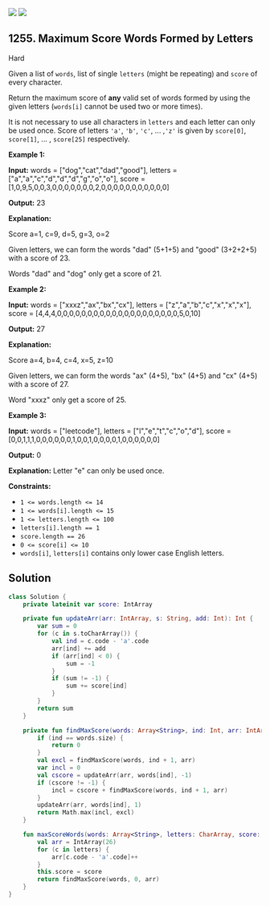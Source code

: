 [![](https://img.shields.io/github/stars/javadev/LeetCode-in-Kotlin?label=Stars&style=flat-square)](https://github.com/javadev/LeetCode-in-Kotlin)
[![](https://img.shields.io/github/forks/javadev/LeetCode-in-Kotlin?label=Fork%20me%20on%20GitHub%20&style=flat-square)](https://github.com/javadev/LeetCode-in-Kotlin/fork)

## 1255\. Maximum Score Words Formed by Letters

Hard

Given a list of `words`, list of single `letters` (might be repeating) and `score` of every character.

Return the maximum score of **any** valid set of words formed by using the given letters (`words[i]` cannot be used two or more times).

It is not necessary to use all characters in `letters` and each letter can only be used once. Score of letters `'a'`, `'b'`, `'c'`, ... ,`'z'` is given by `score[0]`, `score[1]`, ... , `score[25]` respectively.

**Example 1:**

**Input:** words = ["dog","cat","dad","good"], letters = ["a","a","c","d","d","d","g","o","o"], score = [1,0,9,5,0,0,3,0,0,0,0,0,0,0,2,0,0,0,0,0,0,0,0,0,0,0]

**Output:** 23

**Explanation:** 

Score a=1, c=9, d=5, g=3, o=2 

Given letters, we can form the words "dad" (5+1+5) and "good" (3+2+2+5) with a score of 23. 

Words "dad" and "dog" only get a score of 21.

**Example 2:**

**Input:** words = ["xxxz","ax","bx","cx"], letters = ["z","a","b","c","x","x","x"], score = [4,4,4,0,0,0,0,0,0,0,0,0,0,0,0,0,0,0,0,0,0,0,0,5,0,10]

**Output:** 27

**Explanation:** 

Score a=4, b=4, c=4, x=5, z=10 

Given letters, we can form the words "ax" (4+5), "bx" (4+5) and "cx" (4+5) with a score of 27. 

Word "xxxz" only get a score of 25.

**Example 3:**

**Input:** words = ["leetcode"], letters = ["l","e","t","c","o","d"], score = [0,0,1,1,1,0,0,0,0,0,0,1,0,0,1,0,0,0,0,1,0,0,0,0,0,0]

**Output:** 0

**Explanation:** Letter "e" can only be used once.

**Constraints:**

*   `1 <= words.length <= 14`
*   `1 <= words[i].length <= 15`
*   `1 <= letters.length <= 100`
*   `letters[i].length == 1`
*   `score.length == 26`
*   `0 <= score[i] <= 10`
*   `words[i]`, `letters[i]` contains only lower case English letters.

## Solution

```kotlin
class Solution {
    private lateinit var score: IntArray

    private fun updateArr(arr: IntArray, s: String, add: Int): Int {
        var sum = 0
        for (c in s.toCharArray()) {
            val ind = c.code - 'a'.code
            arr[ind] += add
            if (arr[ind] < 0) {
                sum = -1
            }
            if (sum != -1) {
                sum += score[ind]
            }
        }
        return sum
    }

    private fun findMaxScore(words: Array<String>, ind: Int, arr: IntArray): Int {
        if (ind == words.size) {
            return 0
        }
        val excl = findMaxScore(words, ind + 1, arr)
        var incl = 0
        val cscore = updateArr(arr, words[ind], -1)
        if (cscore != -1) {
            incl = cscore + findMaxScore(words, ind + 1, arr)
        }
        updateArr(arr, words[ind], 1)
        return Math.max(incl, excl)
    }

    fun maxScoreWords(words: Array<String>, letters: CharArray, score: IntArray): Int {
        val arr = IntArray(26)
        for (c in letters) {
            arr[c.code - 'a'.code]++
        }
        this.score = score
        return findMaxScore(words, 0, arr)
    }
}
```